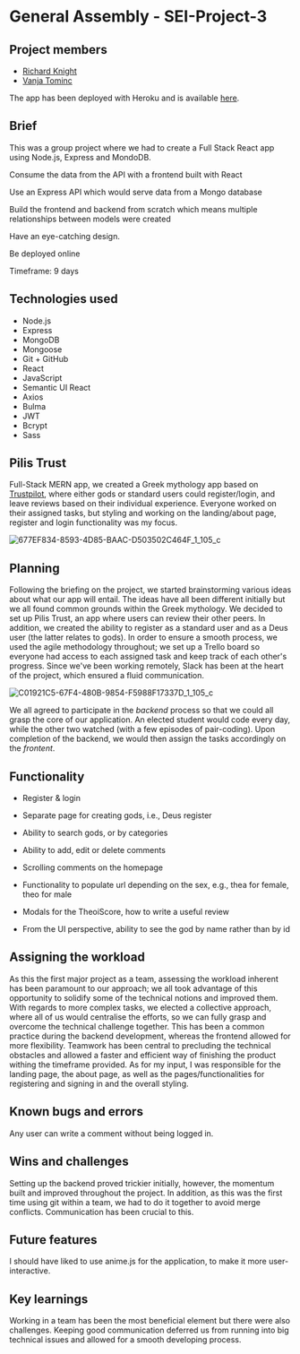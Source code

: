 # General Assembly - SEI-Project-3

## Project members

- [Richard Knight](https://github.com/RichardKnight88)
- [Vanja Tominc](https://github.com/VaniaTominc)

The app has been deployed with Heroku and is available [here](https://whispering-coast-70189.herokuapp.com/). 

## Brief

This was a group project where we had to create a Full Stack React app using Node.js, Express and MondoDB.

Consume the data from the API with a frontend built with React

Use an Express API which would serve data from a Mongo database

Build the frontend and backend from scratch which means multiple relationships between models were created

Have an eye-catching design.

Be deployed online

Timeframe: 9 days

## Technologies used

- Node.js
- Express
- MongoDB
- Mongoose
- Git + GitHub
- React
- JavaScript
- Semantic UI React
- Axios
- Bulma
- JWT
- Bcrypt
- Sass

## Pilis Trust

Full-Stack MERN app, we created a Greek mythology app based on [Trustpilot](https://www.trustpilot.com/), where either gods or standard users could register/login, and leave reviews based on their individual experience. Everyone worked on their assigned tasks, but styling and working on the landing/about page, register and login functionality was my focus.

![677EF834-8593-4D85-BAAC-D503502C464F_1_105_c](https://user-images.githubusercontent.com/83225952/128638320-a818da09-c0f6-426b-b6a6-33fd8a10908f.jpeg)


## Planning

Following the briefing on the project, we started brainstorming various ideas about what our app will entail. The ideas have all been different initially but we all found common grounds within the Greek mythology. We decided to set up Pilis Trust, an app where users can review their other peers. In addition, we created the ability to register as a standard user and as a Deus user (the latter relates to gods). In order to ensure a smooth process, we used the agile methodology throughout; we set up a Trello board so everyone had access to each assigned task and keep track of each other's progress. Since we've been working remotely, Slack has been at the heart of the project, which ensured a fluid communication. 

![C01921C5-67F4-480B-9854-F5988F17337D_1_105_c](https://user-images.githubusercontent.com/83225952/128699528-48ade69b-d3ee-4855-9438-028441c79269.jpeg)

We all agreed to participate in the *backend* process so that we could all grasp the core of our application. An elected student would code every day, while the other two watched (with a few episodes of pair-coding). Upon completion of the backend, we would then assign the tasks accordingly on the *frontent*.


## Functionality

- Register & login

- Separate page for creating gods, i.e., Deus register

- Ability to search gods, or by categories

- Ability to add, edit or delete comments

- Scrolling comments on the homepage

- Functionality to populate url depending on the sex, e.g., thea for female, theo for male

- Modals for the TheoiScore, how to write a useful review

- From the UI perspective, ability to see the god by name rather than by id

## Assigning the workload

As this the first major project as a team, assessing the workload inherent has been paramount to our approach; we all took advantage of this opportunity to solidify some of the technical notions and improved them. With regards to more complex tasks, we elected a collective approach, where all of us would centralise the efforts, so we can fully grasp and overcome the technical challenge together. This has been a common practice during the backend development, whereas the frontend allowed for more flexibility. Teamwork has been central to precluding the technical obstacles and allowed a faster and efficient way of finishing the product withing the timeframe provided. As for my input, I was responsible for the landing page, the about page, as well as the pages/functionalities for registering and signing in and the overall styling.


## Known bugs and errors

Any user can write a comment without being logged in.

## Wins and challenges

Setting up the backend proved trickier initially, however, the momentum built and improved throughout the project. In addition, as this was the first time using git within a team, we had to do it together to avoid merge conflicts. Communication has been crucial to this.

## Future features

I should have liked to use anime.js for the application, to make it more user-interactive.

## Key learnings

Working in a team has been the most beneficial element but there were also challenges. Keeping good communication deferred us from running into big technical issues and allowed for a smooth developing process. 

